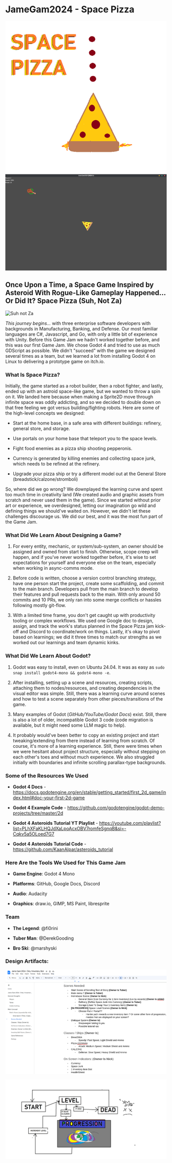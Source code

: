 # JameGam2024 - Space Pizza

![Space Pizza Logo](blog/space_pizza.png)
![Space Pizza Gameplay](blog/gameplay.png)


## Once Upon a Time, a Space Game Inspired by Asteroid With Rogue-Like Gameplay Happened... Or Did It? Space Pizza (Suh, Not Za)

![Suh not Za](https://i.giphy.com/media/v1.Y2lkPTc5MGI3NjExZGpweGFoNDJmZjlmYTBvcWo3a2xlb2xvaDVhbmtqbTAxcmhiaWxtaCZlcD12MV9pbnRlcm5hbF9naWZfYnlfaWQmY3Q9Zw/3ohs7NywCozyrh3DAk/giphy.gif)

*This journey begins...* with three enterprise software developers with backgrounds in Manufacturing, Banking, and Defense. Our most familiar languages are C#, Javascript, and Go, with only a little bit of experience with Unity. Before this Game Jam we hadn't worked together before, and this was our first Game Jam. We chose Godot 4 and tried to use as much GDScript as possible. We didn't "succeed" with the game we designed several times as a team, but we learned a lot from installing Godot 4 on Linux to delivering a prototype game on itch.io.

### What Is Space Pizza?

Initially, the game started as a robot builder, then a robot fighter, and lastly, ended up with an astroid space-like game, but we wanted to throw a spin on it. We landed here because when making a Sprite2D move through infinite space was oddly addicting, and so we decided to double down on that free feeling we got versus building/fighting robots. Here are some of the high-level concepts we designed:

- Start at the home base, in a safe area with different buildings: refinery, general store, and storage.

- Use portals on your home base that teleport you to the space levels.
	
- Fight food enemies as a pizza ship shooting pepperonis.
	
- Currency is generated by killing enemies and collecting space junk, which needs to be refined at the refinery.
    
- Upgrade your pizza ship or try a different model out at the General Store (breadstick/calzone/stromboli)

So, where did we go wrong? We downplayed the learning curve and spent too much time in creativity land (We created audio and graphic assets from scratch and never used them in the game). Since we started without prior art or experience, we overdesigned, letting our imagination go wild and defining things we should've waited on. However, we didn't let these challenges discourage us. We did our best, and it was the most fun part of the Game Jam.

### What Did We Learn About Designing a Game?

1. For every entity, mechanic, or system/sub-system, an owner should be assigned and owned from start to finish. Otherwise, scope creep will happen, and if you've never worked together before, it's wise to set expectations for yourself and everyone else on the team, especially when working in async-comms mode.

2. Before code is written, choose a version control branching strategy, have one person start the project, create some scaffolding, and commit to the main branch. Developers pull from the main branch to develop their features and pull requests back to the main. With only around 50 commits and 10 PRs, we only ran into some merge conflicts or hassles following mostly git-flow.

3. With a limited time frame, you don't get caught up with productivity tooling or complex workflows. We used one Google doc to design, assign, and track the work's status planned in the Space Pizza jam kick-off and Discord to coordinate/work on things. Lastly, it's okay to pivot based on learnings; we did it three times to match our strengths as we worked out our learnings and team dynamic kinks.


### What Did We Learn About Godot?

1. Godot was easy to install, even on Ubuntu 24.04. It was as easy as `sudo snap install godot4-mono && godot4-mono -e`. 

2. After installing, setting up a scene and resources, creating scripts, attaching them to nodes/resources, and creating dependencies in the visual editor was simple. Still, there was a learning curve around scenes and how to test a scene separately from other pieces/transitions of the game.

3. Many examples of Godot (*GitHub/YouTube/Godot Docs*) exist. Still, there is also a lot of older, incompatible Godot 3 code (code migration is available, but it might need some LLM magic to help).

4. It probably would've been better to copy an existing project and start tweaking/extending from there instead of learning from scratch. Of course, it's more of a learning experience. Still, there were times when we were hesitant about project structure, especially without stepping on each other's toes and without much experience. We also struggled initially with boundaries and infinite scrolling parallax-type backgrounds.


### Some of the Resources We Used

- **Godot 4 Docs** - https://docs.godotengine.org/en/stable/getting_started/first_2d_game/index.html#doc-your-first-2d-game

- **Godot 4 Example Code** - https://github.com/godotengine/godot-demo-projects/tree/master/2d 

- **Godot 4 Asteroids Tutorial YT Playlist** - https://youtube.com/playlist?list=PLhXFaKLHQJdXaLpoAcxOBV7romfeSgnqB&si=-Cqkv5a5OLoed7G7

- **Godot 4 Asteroids Tutorial Code** - https://github.com/KaanAlpar/asteroids_tutorial


### Here Are the Tools We Used for This Game Jam

- **Game Engine**: Godot 4 Mono

- **Platforms**: GitHub, Google Docs, Discord

- **Audio**: Audacity

- **Graphics**: draw.io, GIMP, MS Paint, libresprite


### Team

- **The Legend**: @fi0rini

- **Tuber Man**: @DerekGooding

- **Bro Ski**: @marshyski


### Design Artifacts:

![Design Google Doc](blog/doc.png)

![Level Loop](blog/loop.png)
